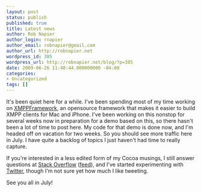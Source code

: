 ```yaml
---
layout: post
status: publish
published: true
title: Latest news
author: Rob Napier
author_login: rnapier
author_email: robnapier@gmail.com
author_url: http://robnapier.net
wordpress_id: 385
wordpress_url: http://robnapier.net/blog/?p=385
date: 2009-06-26 11:40:44.000000000 -04:00
categories:
- Uncategorized
tags: []
---
```

It's been quiet here for a while. I've been spending most of my time working on <a href="http://xmppframework.googlecode.com">XMPPFramework</a>, an opensource framework that makes it easier to build XMPP clients for Mac and iPhone. I've been working on this nonstop for several weeks now in preparation for a demo based on this, so there hasn't been a lot of time to post here. My code for that demo is done now, and I'm headed off on vacation for two weeks. So you should see more traffic here in July. I have quite a backlog of topics I just haven't had time to really capture.

If you're interested in a less edited form of my Cocoa musings, I still answer questions at <a href="http://stackoverflow.com">Stack Overflow</a> (<a href="feed://stackoverflow.com/feeds/user/97337">feed</a>), and I've started experimenting with <a href="https://twitter.com/cocoaphony">Twitter</a>, though I'm not sure yet how much I like tweeting.

See you all in July!

